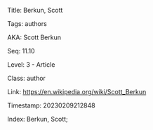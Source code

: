 Title:  Berkun, Scott

Tags:   authors

AKA:    Scott Berkun

Seq:    11.10

Level:  3 - Article

Class:  author

Link:   https://en.wikipedia.org/wiki/Scott_Berkun

Timestamp: 20230209212848

Index:  Berkun, Scott; 
